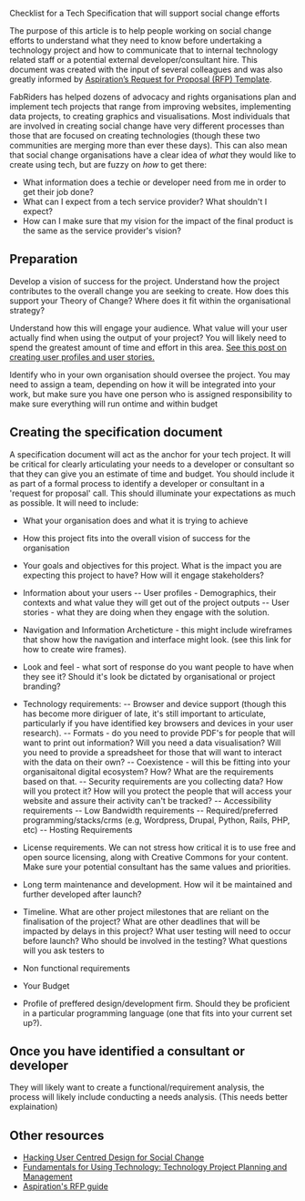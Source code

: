 Checklist for a Tech Specification that will support social change efforts

The purpose of this article is to help people working on social change efforts to understand what they need to know before undertaking a technology project and how to communicate that to internal technology related staff or a potential external developer/consultant hire. This document was created with the input of several colleagues and was also greatly informed by [Aspiration’s Request for Proposal (RFP) Template](https://aspirationtech.org/training/workflow/templates/rfp).

FabRiders has helped dozens of advocacy and rights organisations plan and implement tech projects that range from improving websites, implementing data projects, to creating graphics and visualisations. Most individuals that are involved in creating social change have very different processes than those that are focused on creating technologies (though these two communities are merging more than ever these days). This can also mean that social change organisations have a clear idea of _what_ they would like to create using tech, but are fuzzy on _how_ to get there:

- What information does a techie or developer need from me in order to get their job done?
- What can I expect from a tech service provider? What shouldn't I expect?
- How can I make sure that my vision for the impact of the final product is the same as the service provider's vision?

## Preparation

Develop a vision of success for the project. Understand how the project contributes to the overall change you are seeking to create. How does this support your Theory of Change? Where does it fit within the organisational strategy?

Understand how this will engage your audience. What value will your user actually find when using the output of your project? You will likely need to spend the greatest amount of time and effort in this area. [See this post on creating user profiles and user stories.](http://www.fabriders.net/hacking-user-centred-design/)

Identify who in your own organisation should oversee the project. You may need to assign a team, depending on how it will be integrated into your work, but make sure you have one person who is assigned responsibility to make sure everything will run ontime and within budget  

##  Creating the specification document

A specification document will act as the anchor for your tech project.  It will be critical for clearly articulating your needs to a developer or consultant so that they can give you an estimate of time and budget.  You should include it as part of a formal process to identify a developer or consultant in a  'request for proposal' call. This should illuminate your expectations as much as possible. It will need to include:

- What your organisation does and what it is trying to achieve

- How this project fits into the overall vision of success for the organisation

- Your goals and objectives for this project. What is the impact you are expecting this project to have? How will it engage stakeholders?

- Information about your users
-- User profiles - Demographics, their contexts and what value they will get out of the project outputs
-- User stories - what they are doing when they engage with the solution.

- Navigation and Information Archeticture - this might include wireframes that show how the navigation and interface might look. (see this link for how to create wire frames).

- Look and feel - what sort of response do you want people to have when they see it? Should it's look be dictated by organisational or project branding?  

- Technology requirements: 
-- Browser and device support (though this has become more diriguer of late, it's still important to articulate, particularly if you have identified key browsers and devices in your user research). 
-- Formats - do you need to provide PDF's for people that will want to print out information? Will you need a data visualisation? Will you need to provide a spreadsheet for those that will want to interact with the data on their own? 
-- Coexistence - will this be fitting into your organisaitonal digital ecosystem? How? What are the requirements based on that. 
-- Security requirements are you collecting data? How will you protect it? How will you protect the people that will access your website and assure their activity can't be tracked? 
-- Accessibility requirements 
-- Low Bandwidth requirements 
-- Required/preferred programming/stacks/crms (e.g, Wordpress, Drupal, Python, Rails, PHP, etc) 
-- Hosting Requirements

- License requirements. We can not stress how critical it is to use free and open source licensing, along with Creative Commons for your content. Make sure your potential consultant has the same values and priorities.

- Long term maintenance and development. How wil it be maintained and further developed after launch?

- Timeline. What are other project milestones that are reliant on the finalisation of the project? What are other deadlines that will be impacted by delays in this project? What user testing will need to occur before launch? Who should be involved in the testing? What questions will you ask testers to

- Non functional requirements

- Your Budget

- Profile of preffered design/development firm. Should they be proficient in a particular programming language (one that fits into your current set up?). 

## Once you have identified a consultant or developer
They will likely want to create a functional/requirement analysis, the process will likely include conducting a needs analysis. (This needs better explaination) 

## Other resources
- [Hacking User Centred Design for Social Change](http://www.fabriders.net/hacking-user-centred-design/)
- [Fundamentals for Using Technology: Technology Project Planning and Management](http://tech.transparency-initiative.org/fundamentals/why-you-should-use-fundamentals/)
- [Aspiration's RFP guide](https://aspirationtech.org/training/workflow/templates/rfp)
